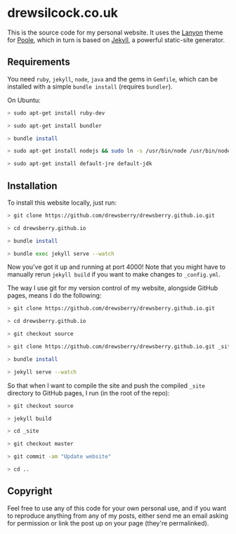 drewsilcock.co.uk
=================

This is the source code for my personal website. It uses the [Lanyon](lanyon.getpoole.com) theme for [Poole](getpoole.com), which in turn is based on [Jekyll](jekyllrb.com), a powerful static-site generator.

Requirements
------------

You need `ruby`, `jekyll`, `node`, `java` and the gems in `Gemfile`, which can be installed with a simple `bundle install` (requires `bundler`).

On Ubuntu:

```bash
> sudo apt-get install ruby-dev

> sudo apt-get install bundler

> bundle install

> sudo apt-get install nodejs && sudo ln -s /usr/bin/node /usr/bin/nodejs

> sudo apt-get install default-jre default-jdk
```

Installation
------------

To install this website locally, just run:

```bash
> git clone https://github.com/drewsberry/drewsberry.github.io.git

> cd drewsberry.github.io

> bundle install

> bundle exec jekyll serve --watch
```

Now you've got it up and running at port 4000! Note that you might have to manually rerun `jekyll build` if you want to make changes to `_config.yml`.

The way I use git for my version control of my website, alongside GitHub pages, means I do the following:

```bash
> git clone https://github.com/drewsberry/drewsberry.github.io.git

> cd drewsberry.github.io

> git checkout source

> git clone https://github.com/drewsberry/drewsberry.github.io.git _site

> bundle install

> jekyll serve --watch
```

So that when I want to compile the site and push the compiled `_site` directory to GitHub pages, I run (in the root of the repo):

```bash
> git checkout source

> jekyll build

> cd _site

> git checkout master

> git commit -am "Update website"

> cd ..
```

Copyright
---------

Feel free to use any of this code for your own personal use, and if you want to reproduce anything from any of my posts, either send me an email asking for permission or link the post up on your page (they're permalinked).
